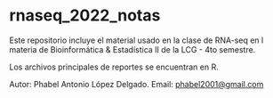 # rnaseq_2022_notas

Este repositorio incluye el material usado en la clase de RNA-seq
en l materia de Bioinformática & Estadística II de la LCG - 4to
semestre.

Los archivos principales de reportes se encuentran en R.

Autor: Phabel Antonio López Delgado.
Email: phabel2001@gmail.com
